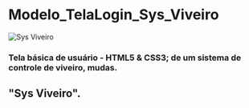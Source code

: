 # Modelo_TelaLogin_Sys_Viveiro

![Sys Viveiro](https://user-images.githubusercontent.com/51087767/77373066-fc393500-6d45-11ea-80d9-3b41966527e7.png)

### Tela básica de usuário - HTML5 &amp; CSS3; de um sistema de controle de viveiro, mudas.

## "Sys Viveiro".



